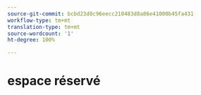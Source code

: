 ```yaml
---
source-git-commit: bcbd23d8c96eecc210483d8a86e41000b45fa431
workflow-type: tm+mt
translation-type: tm+mt
source-wordcount: '1'
ht-degree: 100%

---
```

# espace réservé
